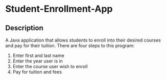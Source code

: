 # Student-Enrollment-App

## Description
<p> 
  A Java application that allows students to enroll into their desired courses and pay for their tuition. There are four steps to this program:
  <ol> 
    <li>Enter first and last name</li>
    <li>Enter the year user is in</li>
    <li>Enter the course user wish to enroll</li>
    <li>Pay for tuition and fees</li>
</p>
